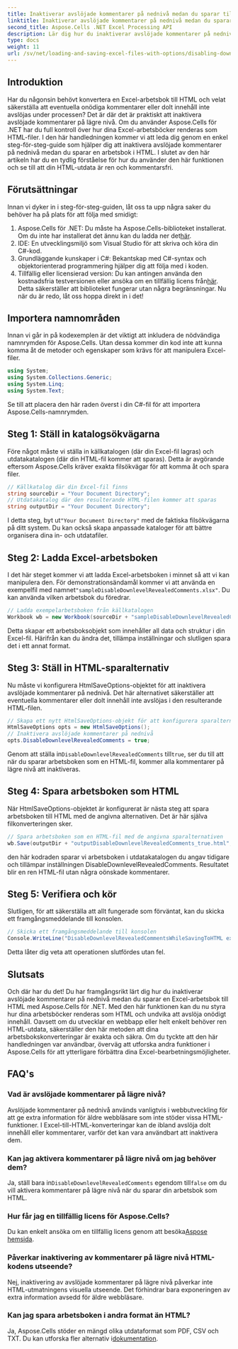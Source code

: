 ```yaml
---
title: Inaktiverar avslöjade kommentarer på nednivå medan du sparar till HTML
linktitle: Inaktiverar avslöjade kommentarer på nednivå medan du sparar till HTML
second_title: Aspose.Cells .NET Excel Processing API
description: Lär dig hur du inaktiverar avslöjade kommentarer på nednivå när du sparar en Excel-arbetsbok till HTML med Aspose.Cells för .NET med denna detaljerade steg-för-steg-guide.
type: docs
weight: 11
url: /sv/net/loading-and-saving-excel-files-with-options/disabling-downlevel-revealed-comments/
---
```

## Introduktion
Har du någonsin behövt konvertera en Excel-arbetsbok till HTML och velat säkerställa att eventuella onödiga kommentarer eller dolt innehåll inte avslöjas under processen? Det är där det är praktiskt att inaktivera avslöjade kommentarer på lägre nivå. Om du använder Aspose.Cells för .NET har du full kontroll över hur dina Excel-arbetsböcker renderas som HTML-filer. I den här handledningen kommer vi att leda dig genom en enkel steg-för-steg-guide som hjälper dig att inaktivera avslöjade kommentarer på nednivå medan du sparar en arbetsbok i HTML. 
I slutet av den här artikeln har du en tydlig förståelse för hur du använder den här funktionen och se till att din HTML-utdata är ren och kommentarsfri.
## Förutsättningar
Innan vi dyker in i steg-för-steg-guiden, låt oss ta upp några saker du behöver ha på plats för att följa med smidigt:
1.  Aspose.Cells för .NET: Du måste ha Aspose.Cells-biblioteket installerat. Om du inte har installerat det ännu kan du ladda ner det[här](https://releases.aspose.com/cells/net/).
2. IDE: En utvecklingsmiljö som Visual Studio för att skriva och köra din C#-kod.
3. Grundläggande kunskaper i C#: Bekantskap med C#-syntax och objektorienterad programmering hjälper dig att följa med i koden.
4.  Tillfällig eller licensierad version: Du kan antingen använda den kostnadsfria testversionen eller ansöka om en tillfällig licens från[här](https://purchase.aspose.com/temporary-license/). Detta säkerställer att biblioteket fungerar utan några begränsningar.
Nu när du är redo, låt oss hoppa direkt in i det!
## Importera namnområden
Innan vi går in på kodexemplen är det viktigt att inkludera de nödvändiga namnrymden för Aspose.Cells. Utan dessa kommer din kod inte att kunna komma åt de metoder och egenskaper som krävs för att manipulera Excel-filer.
```csharp
using System;
using System.Collections.Generic;
using System.Linq;
using System.Text;
```
Se till att placera den här raden överst i din C#-fil för att importera Aspose.Cells-namnrymden.
## Steg 1: Ställ in katalogsökvägarna
Före något måste vi ställa in källkatalogen (där din Excel-fil lagras) och utdatakatalogen (där din HTML-fil kommer att sparas). Detta är avgörande eftersom Aspose.Cells kräver exakta filsökvägar för att komma åt och spara filer.
```csharp
// Källkatalog där din Excel-fil finns
string sourceDir = "Your Document Directory";
// Utdatakatalog där den resulterande HTML-filen kommer att sparas
string outputDir = "Your Document Directory";
```
 I detta steg, byt ut`"Your Document Directory"` med de faktiska filsökvägarna på ditt system. Du kan också skapa anpassade kataloger för att bättre organisera dina in- och utdatafiler.
## Steg 2: Ladda Excel-arbetsboken
 I det här steget kommer vi att ladda Excel-arbetsboken i minnet så att vi kan manipulera den. För demonstrationsändamål kommer vi att använda en exempelfil med namnet`"sampleDisableDownlevelRevealedComments.xlsx"`. Du kan använda vilken arbetsbok du föredrar.
```csharp
// Ladda exempelarbetsboken från källkatalogen
Workbook wb = new Workbook(sourceDir + "sampleDisableDownlevelRevealedComments.xlsx");
```
Detta skapar ett arbetsboksobjekt som innehåller all data och struktur i din Excel-fil. Härifrån kan du ändra det, tillämpa inställningar och slutligen spara det i ett annat format.
## Steg 3: Ställ in HTML-sparalternativ
Nu måste vi konfigurera HtmlSaveOptions-objektet för att inaktivera avslöjade kommentarer på nednivå. Det här alternativet säkerställer att eventuella kommentarer eller dolt innehåll inte avslöjas i den resulterande HTML-filen.
```csharp
// Skapa ett nytt HtmlSaveOptions-objekt för att konfigurera sparalternativen
HtmlSaveOptions opts = new HtmlSaveOptions();
// Inaktivera avslöjade kommentarer på nednivå
opts.DisableDownlevelRevealedComments = true;
```
 Genom att ställa in`DisableDownlevelRevealedComments` till`true`, ser du till att när du sparar arbetsboken som en HTML-fil, kommer alla kommentarer på lägre nivå att inaktiveras.
## Steg 4: Spara arbetsboken som HTML
När HtmlSaveOptions-objektet är konfigurerat är nästa steg att spara arbetsboken till HTML med de angivna alternativen. Det är här själva filkonverteringen sker.
```csharp
// Spara arbetsboken som en HTML-fil med de angivna sparalternativen
wb.Save(outputDir + "outputDisableDownlevelRevealedComments_true.html", opts);
```
den här kodraden sparar vi arbetsboken i utdatakatalogen du angav tidigare och tillämpar inställningen DisableDownlevelRevealedComments. Resultatet blir en ren HTML-fil utan några oönskade kommentarer.
## Steg 5: Verifiera och kör
Slutligen, för att säkerställa att allt fungerade som förväntat, kan du skicka ett framgångsmeddelande till konsolen.
```csharp
// Skicka ett framgångsmeddelande till konsolen
Console.WriteLine("DisableDownlevelRevealedCommentsWhileSavingToHTML executed successfully.");
```
Detta låter dig veta att operationen slutfördes utan fel.
## Slutsats
Och där har du det! Du har framgångsrikt lärt dig hur du inaktiverar avslöjade kommentarer på nednivå medan du sparar en Excel-arbetsbok till HTML med Aspose.Cells för .NET. Med den här funktionen kan du nu styra hur dina arbetsböcker renderas som HTML och undvika att avslöja onödigt innehåll. Oavsett om du utvecklar en webbapp eller helt enkelt behöver ren HTML-utdata, säkerställer den här metoden att dina arbetsbokskonverteringar är exakta och säkra.
Om du tyckte att den här handledningen var användbar, överväg att utforska andra funktioner i Aspose.Cells för att ytterligare förbättra dina Excel-bearbetningsmöjligheter.
## FAQ's
### Vad är avslöjade kommentarer på lägre nivå?
Avslöjade kommentarer på nednivå används vanligtvis i webbutveckling för att ge extra information för äldre webbläsare som inte stöder vissa HTML-funktioner. I Excel-till-HTML-konverteringar kan de ibland avslöja dolt innehåll eller kommentarer, varför det kan vara användbart att inaktivera dem.
### Kan jag aktivera kommentarer på lägre nivå om jag behöver dem?
 Ja, ställ bara in`DisableDownlevelRevealedComments` egendom till`false` om du vill aktivera kommentarer på lägre nivå när du sparar din arbetsbok som HTML.
### Hur får jag en tillfällig licens för Aspose.Cells?
 Du kan enkelt ansöka om en tillfällig licens genom att besöka[Aspose hemsida](https://purchase.aspose.com/temporary-license/).
### Påverkar inaktivering av kommentarer på lägre nivå HTML-kodens utseende?
Nej, inaktivering av avslöjade kommentarer på lägre nivå påverkar inte HTML-utmatningens visuella utseende. Det förhindrar bara exponeringen av extra information avsedd för äldre webbläsare.
### Kan jag spara arbetsboken i andra format än HTML?
 Ja, Aspose.Cells stöder en mängd olika utdataformat som PDF, CSV och TXT. Du kan utforska fler alternativ i[dokumentation](https://reference.aspose.com/cells/net/).